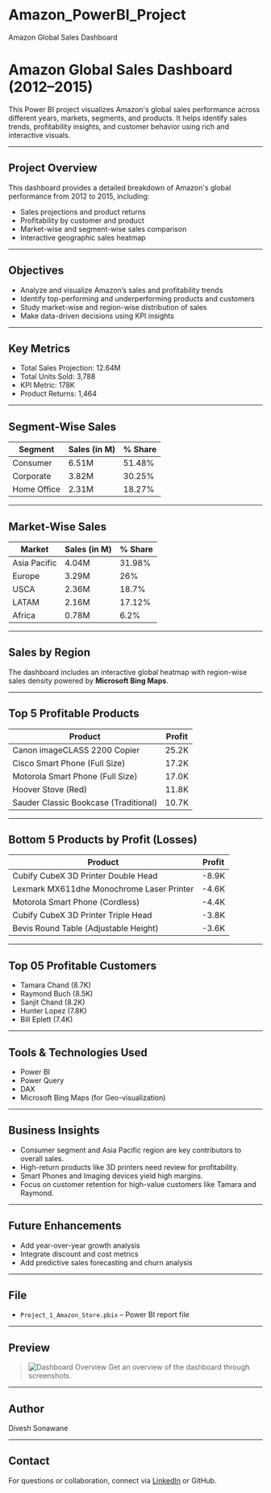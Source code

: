 # Amazon_PowerBI_Project
Amazon Global Sales Dashboard

# Amazon Global Sales Dashboard (2012–2015)

This Power BI project visualizes Amazon's global sales performance across different years, markets, segments, and products. It helps identify sales trends, profitability insights, and customer behavior using rich and interactive visuals.

---

## Project Overview

This dashboard provides a detailed breakdown of Amazon's global performance from 2012 to 2015, including:

- Sales projections and product returns
- Profitability by customer and product
- Market-wise and segment-wise sales comparison
- Interactive geographic sales heatmap

---

## Objectives

- Analyze and visualize Amazon’s sales and profitability trends
- Identify top-performing and underperforming products and customers
- Study market-wise and region-wise distribution of sales
- Make data-driven decisions using KPI insights

---

## Key Metrics

- Total Sales Projection: 12.64M  
- Total Units Sold: 3,788  
- KPI Metric: 178K  
- Product Returns: 1,464  

---

## Segment-Wise Sales

| Segment       | Sales (in M) | % Share |
|---------------|--------------|---------|
| Consumer      | 6.51M        | 51.48%  |
| Corporate     | 3.82M        | 30.25%  |
| Home Office   | 2.31M        | 18.27%  |

---

## Market-Wise Sales

| Market         | Sales (in M) | % Share |
|----------------|--------------|---------|
| Asia Pacific   | 4.04M        | 31.98%  |
| Europe         | 3.29M        | 26%     |
| USCA           | 2.36M        | 18.7%   |
| LATAM          | 2.16M        | 17.12%  |
| Africa         | 0.78M        | 6.2%    |

---

## Sales by Region

The dashboard includes an interactive global heatmap with region-wise sales density powered by **Microsoft Bing Maps**.

---

## Top 5 Profitable Products

| Product                                     | Profit |
|---------------------------------------------|--------|
| Canon imageCLASS 2200 Copier                | 25.2K  |
| Cisco Smart Phone (Full Size)               | 17.2K  |
| Motorola Smart Phone (Full Size)            | 17.0K  |
| Hoover Stove (Red)                          | 11.8K  |
| Sauder Classic Bookcase (Traditional)       | 10.7K  |

---

## Bottom 5 Products by Profit (Losses)

| Product                                           | Profit |
|--------------------------------------------------|--------|
| Cubify CubeX 3D Printer Double Head              | -8.9K  |
| Lexmark MX611dhe Monochrome Laser Printer        | -4.6K  |
| Motorola Smart Phone (Cordless)                  | -4.4K  |
| Cubify CubeX 3D Printer Triple Head              | -3.8K  |
| Bevis Round Table (Adjustable Height)            | -3.6K  |

---

## Top 05 Profitable Customers

- Tamara Chand (8.7K)
- Raymond Buch (8.5K)
- Sanjit Chand (8.2K)
- Hunter Lopez (7.8K)
- Bill Eplett (7.4K)


---

## Tools & Technologies Used

- Power BI
- Power Query
- DAX
- Microsoft Bing Maps (for Geo-visualization)

---

##  Business Insights

- Consumer segment and Asia Pacific region are key contributors to overall sales.
- High-return products like 3D printers need review for profitability.
- Smart Phones and Imaging devices yield high margins.
- Focus on customer retention for high-value customers like Tamara and Raymond.

---

##  Future Enhancements

- Add year-over-year growth analysis
- Integrate discount and cost metrics
- Add predictive sales forecasting and churn analysis

---

##  File

- `Project_1_Amazon_Store.pbix` – Power BI report file

---

##  Preview

> ![Dashboard Overview](./screenshots/overview.jpg)
> Get an overview of the dashboard through screenshots.

---

## Author

Divesh Sonawane

---

##  Contact

For questions or collaboration, connect via [LinkedIn]([https://www.linkedin.com/](https://www.linkedin.com/in/divesh-sonawane-6ba631297?utm_source=share&utm_campaign=share_via&utm_content=profile&utm_medium=android_app)) or GitHub.

